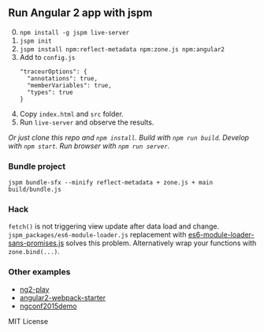 ## Run Angular 2 app with jspm
0.  `npm install -g jspm live-server`
1.  `jspm init`
2.  `jspm install npm:reflect-metadata npm:zone.js npm:angular2`
3.  Add to `config.js`
    ```
    "traceurOptions": {
      "annotations": true,
      "memberVariables": true,
      "types": true
    }
    ```
4.  Copy `index.html` and `src` folder.
5.  Run `live-server` and observe the results.

*Or just clone this repo and `npm install`. Build with `npm run build`. Develop with `npm start`. Run browser with `npm run server`.*


### Bundle project
`jspm bundle-sfx --minify reflect-metadata + zone.js + main build/bundle.js`



### Hack
`fetch()` is not triggering view update after data load and change.
`jspm_packages/es6-module-loader.js` replacement with [es6-module-loader-sans-promises.js](https://github.com/ModuleLoader/es6-module-loader/blob/v0.16.6/dist/es6-module-loader-sans-promises.js)
solves this problem.
Alternatively wrap your functions with `zone.bind(...)`.

### Other examples
- [ng2-play](https://github.com/pkozlowski-opensource/ng2-play)
- [angular2-webpack-starter](https://github.com/angular-class/angular2-webpack-starter)
- [ngconf2015demo](https://github.com/Microsoft/ngconf2015demo)


MIT License
